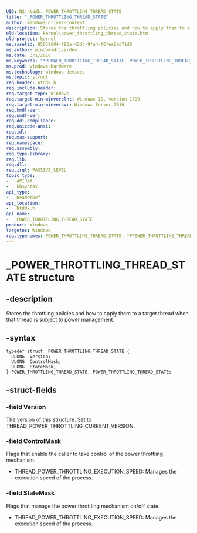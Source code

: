 ```yaml
---
UID: NS:ntddk._POWER_THROTTLING_THREAD_STATE
title: "_POWER_THROTTLING_THREAD_STATE"
author: windows-driver-content
description: Stores the throttling policies and how to apply them to a target thread when that thread is subject to power management.
old-location: kernel\power_throttling_thread_state.htm
old-project: kernel
ms.assetid: 85659694-f93a-42dc-9fa4-f6fea6ad71d0
ms.author: windowsdriverdev
ms.date: 3/1/2018
ms.keywords: "*PPOWER_THROTTLING_THREAD_STATE, POWER_THROTTLING_THREAD_STATE, POWER_THROTTLING_THREAD_STATE structure [Kernel-Mode Driver Architecture], _POWER_THROTTLING_THREAD_STATE, kernel.power_throttling_thread_state, ntddk/POWER_THROTTLING_THREAD_STATE"
ms.prod: windows-hardware
ms.technology: windows-devices
ms.topic: struct
req.header: ntddk.h
req.include-header: 
req.target-type: Windows
req.target-min-winverclnt: Windows 10, version 1709
req.target-min-winversvr: Windows Server 2016
req.kmdf-ver: 
req.umdf-ver: 
req.ddi-compliance: 
req.unicode-ansi: 
req.idl: 
req.max-support: 
req.namespace: 
req.assembly: 
req.type-library: 
req.lib: 
req.dll: 
req.irql: PASSIVE_LEVEL
topic_type:
-	APIRef
-	kbSyntax
api_type:
-	HeaderDef
api_location:
-	Ntddk.h
api_name:
-	POWER_THROTTLING_THREAD_STATE
product: Windows
targetos: Windows
req.typenames: POWER_THROTTLING_THREAD_STATE, *PPOWER_THROTTLING_THREAD_STATE
---
```


# _POWER_THROTTLING_THREAD_STATE structure


## -description


Stores the throttling policies and how to apply them to a target thread when that thread is subject to power management.


## -syntax


````
typedef struct _POWER_THROTTLING_THREAD_STATE {
  ULONG  Version;
  ULONG  ControlMask;
  ULONG  StateMask;
} POWER_THROTTLING_THREAD_STATE, POWER_THROTTLING_THREAD_STATE;
````


## -struct-fields




### -field Version

The version of this structure. Set to THREAD_POWER_THROTTLING_CURRENT_VERSION.


### -field ControlMask

Flags that enable the caller to take control of the power throttling mechanism.

<ul>
<li>THREAD_POWER_THROTTLING_EXECUTION_SPEED: Manages the execution speed of the process.</li>
</ul>

### -field StateMask

Flags that manage the power throttling mechanism on/off state.

<ul>
<li>THREAD_POWER_THROTTLING_EXECUTION_SPEED: Manages the execution speed of the process.</li>
</ul>
